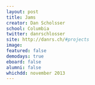 ```yaml
---
layout: post
title: Jams
creator: Dan Scholsser
school: Columbia
twitter: danrschlosser
site: http://danrs.ch/#projects
image: 
featured: false
demodays: true
eboard: false
alumni: false
whichdd: november 2013
---
```

